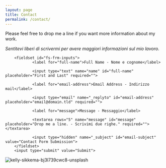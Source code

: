 ```yaml
---
layout: page
title: Contact
permalink: /contact/
---
```


Please feel free to drop me a line if you want more information about my work.

_Sentitevi liberi di scrivermi per avere maggiori informazioni sul mio lavoro._  


<div>
        
<form id="fs-frm" name="simple-contact-form" accept-charset="utf-8" action="https://formspree.io/f/xgeryypd" method="post">

        <fieldset id="fs-frm-inputs">  
                <label for="full-name">Full Name - Nome e cognome</label>  
                
                <input type="text" name="name" id="full-name" placeholder="First and Last" required="">  
                
                <label for="email-address">Email Address - Indirizzo mail</label>  
                
                <input type="email" name="_replyto" id="email-address" placeholder="email@domain.tld" required="">  
                
                <label for="message">Message - Messaggio</label>  
                
                <textarea rows="5" name="message" id="message" placeholder="Drop me a line. - Scrivimi due righe." required=""></textarea>   
                
                <input type="hidden" name="_subject" id="email-subject" value="Contact Form Submission">  
        </fieldset>   
        <input type="submit" value="Submit">  
</form>  

</div>

 
 
![kelly-sikkema-bj3l739cwc8-unsplash](https://user-images.githubusercontent.com/57620839/94664646-6d682f00-030b-11eb-894f-56618c6e798c.jpg)


